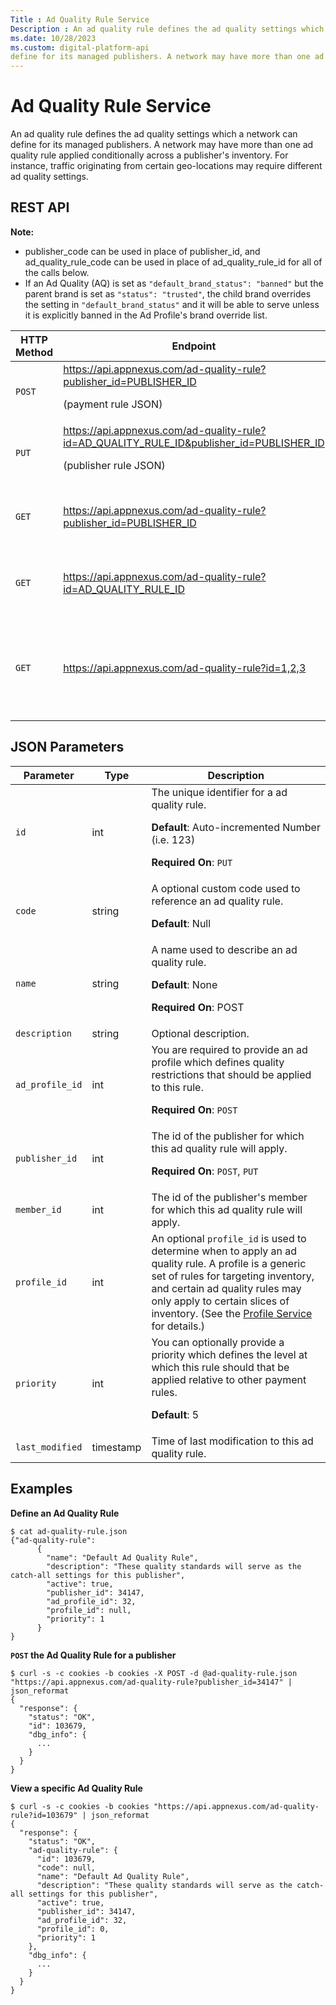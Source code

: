 ```yaml
---
Title : Ad Quality Rule Service
Description : An ad quality rule defines the ad quality settings which a network can
ms.date: 10/28/2023
ms.custom: digital-platform-api
define for its managed publishers. A network may have more than one ad
---
```



# Ad Quality Rule Service



An ad quality rule defines the ad quality settings which a network can
define for its managed publishers. A network may have more than one ad
quality rule applied conditionally across a publisher's inventory. For
instance, traffic originating from certain geo-locations may require
different ad quality settings.



## REST API



<b>Note:</b>

- publisher_code can be used in place of publisher_id, and
  ad_quality_rule_code can be used in place of ad_quality_rule_id for
  all of the calls below.
- If an Ad Quality (AQ) is set as `"default_brand_status": "banned"` but
  the parent brand is set as `"status": "trusted"`, the child brand
  overrides the setting in `"default_brand_status"` and it will be able
  to serve unless it is explicitly banned in the Ad Profile's brand
  override list.



<table class="table">
<thead class="thead">
<tr class="header row">
<th id="ID-00000f5d__entry__1" class="entry colsep-1 rowsep-1">HTTP
Method</th>
<th id="ID-00000f5d__entry__2"
class="entry colsep-1 rowsep-1">Endpoint</th>
<th id="ID-00000f5d__entry__3"
class="entry colsep-1 rowsep-1">Description</th>
</tr>
</thead>
<tbody class="tbody">
<tr class="odd row">
<td class="entry colsep-1 rowsep-1"
headers="ID-00000f5d__entry__1"><code class="ph codeph">POST</code></td>
<td class="entry colsep-1 rowsep-1" headers="ID-00000f5d__entry__2"><a
href="https://api.appnexus.com/ad-quality-rule?publisher_id=PUBLISHER_ID"
class="xref" target="_blank">https://api.<span
class="ph">appnexus.com/ad-quality-rule?publisher_id=PUBLISHER_ID</a>
<p>(payment rule JSON)</p></td>
<td class="entry colsep-1 rowsep-1" headers="ID-00000f5d__entry__3">Add
an Ad Quality Rule.</td>
</tr>
<tr class="even row">
<td class="entry colsep-1 rowsep-1"
headers="ID-00000f5d__entry__1"><code class="ph codeph">PUT</code></td>
<td class="entry colsep-1 rowsep-1" headers="ID-00000f5d__entry__2"><a
href="https://api.appnexus.com/ad-quality-rule?id=AD_QUALITY_RULE_ID&amp;publisher_id=PUBLISHER_ID"
class="xref" target="_blank">https://api.<span
class="ph">appnexus.com/ad-quality-rule?id=AD_QUALITY_RULE_ID&amp;publisher_id=PUBLISHER_ID</a>
<p>(publisher rule JSON)</p></td>
<td class="entry colsep-1 rowsep-1"
headers="ID-00000f5d__entry__3">Modify an existing Ad Quality Rule.</td>
</tr>
<tr class="odd row">
<td class="entry colsep-1 rowsep-1"
headers="ID-00000f5d__entry__1"><code class="ph codeph">GET</code></td>
<td class="entry colsep-1 rowsep-1" headers="ID-00000f5d__entry__2"><a
href="https://api.appnexus.com/ad-quality-rule?publisher_id=PUBLISHER_ID"
class="xref" target="_blank">https://api.<span
class="ph">appnexus.com/ad-quality-rule?publisher_id=PUBLISHER_ID</a></td>
<td class="entry colsep-1 rowsep-1" headers="ID-00000f5d__entry__3">View
all of the ad quality rules for a publisher.</td>
</tr>
<tr class="even row">
<td class="entry colsep-1 rowsep-1"
headers="ID-00000f5d__entry__1"><code class="ph codeph">GET</code></td>
<td class="entry colsep-1 rowsep-1" headers="ID-00000f5d__entry__2"><a
href="https://api.appnexus.com/ad-quality-rule?id=AD_QUALITY_RULE_ID"
class="xref" target="_blank">https://api.<span
class="ph">appnexus.com/ad-quality-rule?id=AD_QUALITY_RULE_ID</a></td>
<td class="entry colsep-1 rowsep-1" headers="ID-00000f5d__entry__3">View
a specific ad quality rule for a publisher.</td>
</tr>
<tr class="odd row">
<td class="entry colsep-1 rowsep-1"
headers="ID-00000f5d__entry__1"><code class="ph codeph">GET</code></td>
<td class="entry colsep-1 rowsep-1" headers="ID-00000f5d__entry__2"><a
href="https://api.appnexus.com/ad-quality-rule?id=1%2c2%2c3"
class="xref" target="_blank">https://api.<span
class="ph">appnexus.com/ad-quality-rule?id=1,2,3</a></td>
<td class="entry colsep-1 rowsep-1" headers="ID-00000f5d__entry__3">View
multiple ad quality rules by ID using a comma-separated list.</td>
</tr>
</tbody>
</table>





## JSON Parameters

<table class="table">
<thead class="thead">
<tr class="header row">
<th id="ID-00000f5d__entry__19"
class="entry colsep-1 rowsep-1">Parameter</th>
<th id="ID-00000f5d__entry__20"
class="entry colsep-1 rowsep-1">Type</th>
<th id="ID-00000f5d__entry__21"
class="entry colsep-1 rowsep-1">Description</th>
</tr>
</thead>
<tbody class="tbody">
<tr class="odd row">
<td class="entry colsep-1 rowsep-1"
headers="ID-00000f5d__entry__19"><code class="ph codeph">id</code></td>
<td class="entry colsep-1 rowsep-1"
headers="ID-00000f5d__entry__20">int</td>
<td class="entry colsep-1 rowsep-1" headers="ID-00000f5d__entry__21">The
unique identifier for a ad quality rule.
<p><strong>Default</strong>: Auto-incremented Number (i.e. 123)</p>
<p><strong>Required On</strong>: <code
class="ph codeph">PUT</code></p></td>
</tr>
<tr class="even row">
<td class="entry colsep-1 rowsep-1"
headers="ID-00000f5d__entry__19"><code
class="ph codeph">code</code></td>
<td class="entry colsep-1 rowsep-1"
headers="ID-00000f5d__entry__20">string</td>
<td class="entry colsep-1 rowsep-1" headers="ID-00000f5d__entry__21">A
optional custom code used to reference an ad quality rule.
<p><strong>Default</strong>: Null</p></td>
</tr>
<tr class="odd row">
<td class="entry colsep-1 rowsep-1"
headers="ID-00000f5d__entry__19"><code
class="ph codeph">name</code></td>
<td class="entry colsep-1 rowsep-1"
headers="ID-00000f5d__entry__20">string</td>
<td class="entry colsep-1 rowsep-1" headers="ID-00000f5d__entry__21">A
name used to describe an ad quality rule.
<p><strong>Default</strong>: None</p>
<p><strong>Required On</strong>: POST</p></td>
</tr>
<tr class="even row">
<td class="entry colsep-1 rowsep-1"
headers="ID-00000f5d__entry__19"><code
class="ph codeph">description</code></td>
<td class="entry colsep-1 rowsep-1"
headers="ID-00000f5d__entry__20">string</td>
<td class="entry colsep-1 rowsep-1"
headers="ID-00000f5d__entry__21">Optional description.</td>
</tr>
<tr class="odd row">
<td class="entry colsep-1 rowsep-1"
headers="ID-00000f5d__entry__19"><code
class="ph codeph">ad_profile_id</code></td>
<td class="entry colsep-1 rowsep-1"
headers="ID-00000f5d__entry__20">int</td>
<td class="entry colsep-1 rowsep-1" headers="ID-00000f5d__entry__21">You
are required to provide an ad profile which defines quality restrictions
that should be applied to this rule.
<p><strong>Required On</strong>: <code
class="ph codeph">POST</code></p></td>
</tr>
<tr class="even row">
<td class="entry colsep-1 rowsep-1"
headers="ID-00000f5d__entry__19"><code
class="ph codeph">publisher_id</code></td>
<td class="entry colsep-1 rowsep-1"
headers="ID-00000f5d__entry__20">int</td>
<td class="entry colsep-1 rowsep-1" headers="ID-00000f5d__entry__21">The
id of the publisher for which this ad quality rule will apply.
<p><strong>Required On</strong>: <code class="ph codeph">POST</code>,
<code class="ph codeph">PUT</code></p></td>
</tr>
<tr class="odd row">
<td class="entry colsep-1 rowsep-1"
headers="ID-00000f5d__entry__19"><code
class="ph codeph">member_id</code></td>
<td class="entry colsep-1 rowsep-1"
headers="ID-00000f5d__entry__20">int</td>
<td class="entry colsep-1 rowsep-1" headers="ID-00000f5d__entry__21">The
id of the publisher's member for which this ad quality rule will
apply.</td>
</tr>
<tr class="even row">
<td class="entry colsep-1 rowsep-1"
headers="ID-00000f5d__entry__19"><code
class="ph codeph">profile_id</code></td>
<td class="entry colsep-1 rowsep-1"
headers="ID-00000f5d__entry__20">int</td>
<td class="entry colsep-1 rowsep-1" headers="ID-00000f5d__entry__21">An
optional <code class="ph codeph">profile_id</code> is used to determine
when to apply an ad quality rule. A profile is a generic set of rules
for targeting inventory, and certain ad quality rules may only apply to
certain slices of inventory. (See the <a
href="profile-service.md"
class="xref" target="_blank">Profile Service</a> for details.)</td>
</tr>
<tr class="odd row">
<td class="entry colsep-1 rowsep-1"
headers="ID-00000f5d__entry__19"><code
class="ph codeph">priority</code></td>
<td class="entry colsep-1 rowsep-1"
headers="ID-00000f5d__entry__20">int</td>
<td class="entry colsep-1 rowsep-1" headers="ID-00000f5d__entry__21">You
can optionally provide a priority which defines the level at which this
rule should that be applied relative to other payment rules.
<p><strong>Default</strong>: 5</p></td>
</tr>
<tr class="even row">
<td class="entry colsep-1 rowsep-1"
headers="ID-00000f5d__entry__19"><code
class="ph codeph">last_modified</code></td>
<td class="entry colsep-1 rowsep-1"
headers="ID-00000f5d__entry__20">timestamp</td>
<td class="entry colsep-1 rowsep-1"
headers="ID-00000f5d__entry__21">Time of last modification to this ad
quality rule.</td>
</tr>
</tbody>
</table>





## Examples

**Define an Ad Quality Rule**

``` pre
$ cat ad-quality-rule.json
{"ad-quality-rule":
      {
        "name": "Default Ad Quality Rule",
        "description": "These quality standards will serve as the catch-all settings for this publisher",
        "active": true,
        "publisher_id": 34147,
        "ad_profile_id": 32,
        "profile_id": null,
        "priority": 1
      }
}
```

**`POST` the Ad Quality Rule for a publisher**

``` pre
$ curl -s -c cookies -b cookies -X POST -d @ad-quality-rule.json "https://api.appnexus.com/ad-quality-rule?publisher_id=34147" | json_reformat
{
  "response": {
    "status": "OK",
    "id": 103679,
    "dbg_info": {
      ...
    }
  }
}
```

**View a specific Ad Quality Rule**

``` pre
$ curl -s -c cookies -b cookies "https://api.appnexus.com/ad-quality-rule?id=103679" | json_reformat
{
  "response": {
    "status": "OK",
    "ad-quality-rule": {
      "id": 103679,
      "code": null,
      "name": "Default Ad Quality Rule",
      "description": "These quality standards will serve as the catch-all settings for this publisher",
      "active": true,
      "publisher_id": 34147,
      "ad_profile_id": 32,
      "profile_id": 0,
      "priority": 1
    },
    "dbg_info": {
      ...
    }
  }
}
```






